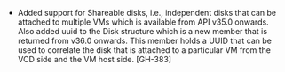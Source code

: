 * Added support for Shareable disks, i.e., independent disks that can be attached to multiple VMs which is available from
  API v35.0 onwards. Also added uuid to the Disk structure which is a new member that is returned from v36.0 onwards. This
  member holds a UUID that can be used to correlate the disk that is attached to a particular VM from the VCD side and the
  VM host side. [GH-383]

